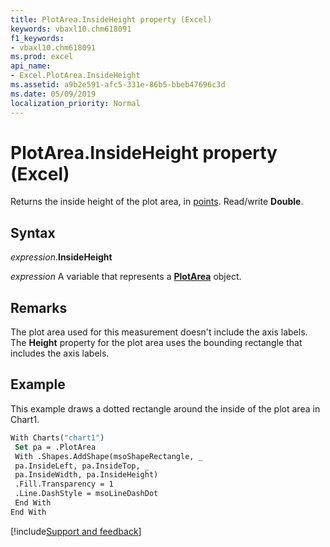 ```yaml
---
title: PlotArea.InsideHeight property (Excel)
keywords: vbaxl10.chm618091
f1_keywords:
- vbaxl10.chm618091
ms.prod: excel
api_name:
- Excel.PlotArea.InsideHeight
ms.assetid: a9b2e591-afc5-331e-86b5-bbeb47696c3d
ms.date: 05/09/2019
localization_priority: Normal
---
```



# PlotArea.InsideHeight property (Excel)

Returns the inside height of the plot area, in [points](../language/glossary/vbe-glossary.md#point). Read/write **Double**.


## Syntax

_expression_.**InsideHeight**

_expression_ A variable that represents a **[PlotArea](Excel.PlotArea(object).md)** object.


## Remarks

The plot area used for this measurement doesn't include the axis labels. The **Height** property for the plot area uses the bounding rectangle that includes the axis labels.


## Example

This example draws a dotted rectangle around the inside of the plot area in Chart1.

```vb
With Charts("chart1") 
 Set pa = .PlotArea 
 With .Shapes.AddShape(msoShapeRectangle, _ 
 pa.InsideLeft, pa.InsideTop, _ 
 pa.InsideWidth, pa.InsideHeight) 
 .Fill.Transparency = 1 
 .Line.DashStyle = msoLineDashDot 
 End With 
End With
```




[!include[Support and feedback](~/includes/feedback-boilerplate.md)]